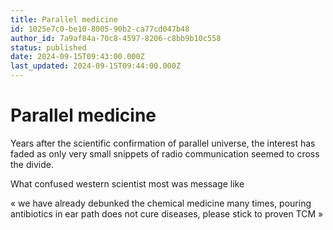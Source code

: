 ```yaml
---
title: Parallel medicine
id: 1025e7c0-be10-8005-90b2-ca77cd047b48
author_id: 7a9af84a-70c8-4597-8206-c8bb9b10c558
status: published
date: 2024-09-15T09:43:00.000Z
last_updated: 2024-09-15T09:44:00.000Z
---
```


# Parallel medicine


Years after the scientific confirmation of parallel universe, the interest has faded as only very small snippets of radio communication seemed to cross the divide.

What confused western scientist most was message like

« we have already debunked the chemical medicine many times, pouring antibiotics in ear path does not cure diseases, please stick to proven TCM »
